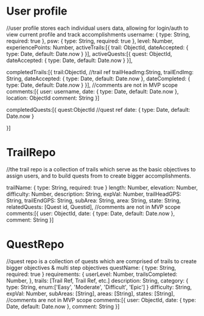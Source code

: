 # User profile
//user profile stores each individual users data, allowing for login/auth to view current profile and track accomplishments
username: {
    type: String,
    required: true
},
psw: {
    type: String,
    required: true
},
level: Number,
experiencePoints: Number,
activeTrails:[{
    trail: ObjectId,
    dateAccepted: {
        type: Date, 
        default: Date.now
    }
}],
activeQuests:[{
    quest: ObjectId,
    dateAccepted: {
        type: Date, 
        default: Date.now
    }
}],

completedTrails:[{
    trail:ObjectId, //trail ref
    trailHeadImg:String,
    trailEndImg: String,
    dateAccepted: {
        type: Date, 
        default: Date.now
    },
    dateCompleted: {
        type: Date, 
        default: Date.now
    }
}],
//comments are not in MVP scope
comments:[{
    user: username,
    date: {
        type: Date, 
        default: Date.now
    },
    location: ObjectId 
    comment: String
}]

completedQuests:[{
    quest:ObjectId //quest ref
    date: {
        type: Date, 
        default: Date.now
    }

}]


# TrailRepo
//the trail repo is a collection of trails which serve as the basic objectives to assign users, and to build quests from to create bigger accomplishments.

trailName: {
    type: String,
    required: true
}
length: Number,
elevation: Number,
difficulty: Number,
description: String,
expVal: Number,
trailHeadGPS: String,
trailEndGPS: String,
subArea: String,
area: String,
state: String,
relatedQuests: [Quest id, Questid],
//comments are not in MVP scope
comments:[{
    user: ObjectId,
    date: {
        type: Date, 
        default: Date.now
    },
    comment: String
}]

# QuestRepo
//quest repo is a collection of quests which are comprised of trails to create bigger objectives & multi step objectives
questName: {
    type: String,
    required: true
}
requirements: {
    userLevel: Number,
    trailsCompleted: Number,
    },
trails: [Trail Ref, Trail Ref, etc.]
description: String,
category: {
    type: String,
    enum:['Easy', 'Moderate', 'Difficult', 'Epic']
}
difficulty: String,
expVal: Number,
subAreas: [String],
areas: [String],
states: [String],
//comments are not in MVP scope
comments:[{
    user: ObjectId,
    date: {
        type: Date, 
        default: Date.now
    },
    comment: String
}]